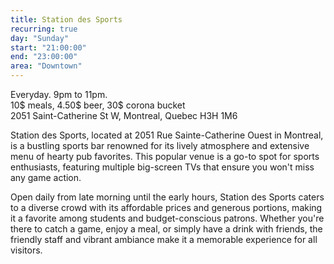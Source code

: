 ```yaml
---
title: Station des Sports
recurring: true
day: "Sunday"
start: "21:00:00"
end: "23:00:00"
area: "Downtown"
---
```


Everyday. 9pm to 11pm.<br>10$ meals, 4.50$ beer, 30$ corona bucket<br>2051 Saint-Catherine St W, Montreal, Quebec H3H 1M6

<!-- more -->

Station des Sports, located at 2051 Rue Sainte-Catherine Ouest in Montreal, is a bustling sports bar renowned for its lively atmosphere and extensive menu of hearty pub favorites. This popular venue is a go-to spot for sports enthusiasts, featuring multiple big-screen TVs that ensure you won't miss any game action.

Open daily from late morning until the early hours, Station des Sports caters to a diverse crowd with its affordable prices and generous portions, making it a favorite among students and budget-conscious patrons. Whether you're there to catch a game, enjoy a meal, or simply have a drink with friends, the friendly staff and vibrant ambiance make it a memorable experience for all visitors.
